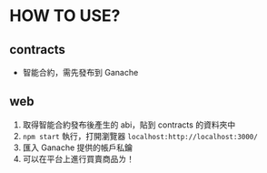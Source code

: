 # HOW TO USE?

## contracts
- 智能合約，需先發布到 Ganache

## web
1. 取得智能合約發布後產生的 abi，貼到 contracts 的資料夾中
2. `npm start` 執行，打開瀏覽器 `localhost:http://localhost:3000/`
3. 匯入 Ganache 提供的帳戶私鑰
4. 可以在平台上進行買賣商品ㄌ！